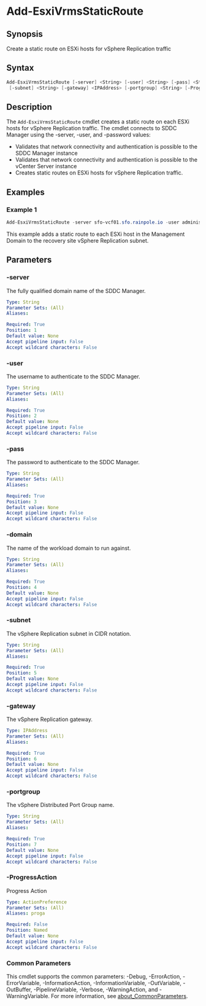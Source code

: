 # Add-EsxiVrmsStaticRoute

## Synopsis

Create a static route on ESXi hosts for vSphere Replication traffic

## Syntax

```powershell
Add-EsxiVrmsStaticRoute [-server] <String> [-user] <String> [-pass] <String> [-domain] <String>
 [-subnet] <String> [-gateway] <IPAddress> [-portgroup] <String> [-ProgressAction <ActionPreference>] [<CommonParameters>]
```

## Description

The `Add-EsxiVrmsStaticRoute` cmdlet creates a static route on each ESXi hosts for vSphere Replication traffic.
The cmdlet connects to SDDC Manager using the -server, -user, and -password values:

- Validates that network connectivity and authentication is possible to the SDDC Manager instance
- Validates that network connectivity and authentication is possible to the vCenter Server instance
- Creates static routes on ESXi hosts for vSphere Replication traffic.

## Examples

### Example 1

```powershell
Add-EsxiVrmsStaticRoute -server sfo-vcf01.sfo.rainpole.io -user administrator@vsphere.local -pass VMw@re1! -domain sfo-m01 -subnet 172.27.15.0/24 -gateway 172.27.15.1 -portgroup sfo-sfo-m01-cl01-vds01-pg-vrms

```

This example adds a static route to each ESXi host in the Management Domain to the recovery site vSphere Replication subnet.

## Parameters

### -server

The fully qualified domain name of the SDDC Manager.

```yaml
Type: String
Parameter Sets: (All)
Aliases:

Required: True
Position: 1
Default value: None
Accept pipeline input: False
Accept wildcard characters: False
```

### -user

The username to authenticate to the SDDC Manager.

```yaml
Type: String
Parameter Sets: (All)
Aliases:

Required: True
Position: 2
Default value: None
Accept pipeline input: False
Accept wildcard characters: False
```

### -pass

The password to authenticate to the SDDC Manager.

```yaml
Type: String
Parameter Sets: (All)
Aliases:

Required: True
Position: 3
Default value: None
Accept pipeline input: False
Accept wildcard characters: False
```

### -domain

The name of the workload domain to run against.

```yaml
Type: String
Parameter Sets: (All)
Aliases:

Required: True
Position: 4
Default value: None
Accept pipeline input: False
Accept wildcard characters: False
```

### -subnet

The vSphere Replication subnet in CIDR notation.

```yaml
Type: String
Parameter Sets: (All)
Aliases:

Required: True
Position: 5
Default value: None
Accept pipeline input: False
Accept wildcard characters: False
```

### -gateway

The vSphere Replication gateway.

```yaml
Type: IPAddress
Parameter Sets: (All)
Aliases:

Required: True
Position: 6
Default value: None
Accept pipeline input: False
Accept wildcard characters: False
```

### -portgroup

The vSphere Distributed Port Group name.

```yaml
Type: String
Parameter Sets: (All)
Aliases:

Required: True
Position: 7
Default value: None
Accept pipeline input: False
Accept wildcard characters: False
```

### -ProgressAction

Progress Action

```yaml
Type: ActionPreference
Parameter Sets: (All)
Aliases: proga

Required: False
Position: Named
Default value: None
Accept pipeline input: False
Accept wildcard characters: False
```

### Common Parameters

This cmdlet supports the common parameters: -Debug, -ErrorAction, -ErrorVariable, -InformationAction, -InformationVariable, -OutVariable, -OutBuffer, -PipelineVariable, -Verbose, -WarningAction, and -WarningVariable. For more information, see [about_CommonParameters](http://go.microsoft.com/fwlink/?LinkID=113216).
